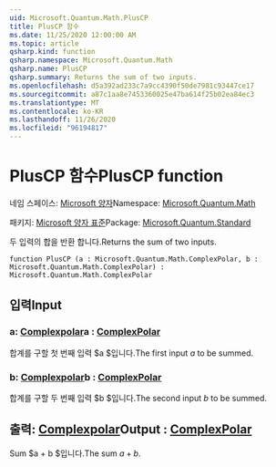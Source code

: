 ```yaml
---
uid: Microsoft.Quantum.Math.PlusCP
title: PlusCP 함수
ms.date: 11/25/2020 12:00:00 AM
ms.topic: article
qsharp.kind: function
qsharp.namespace: Microsoft.Quantum.Math
qsharp.name: PlusCP
qsharp.summary: Returns the sum of two inputs.
ms.openlocfilehash: d5a392ad233c7a9cc4390f50de7981c93447ce17
ms.sourcegitcommit: a87c1aa8e7453360025e47ba614f25b02ea84ec3
ms.translationtype: MT
ms.contentlocale: ko-KR
ms.lasthandoff: 11/26/2020
ms.locfileid: "96194817"
---
```

# <a name="pluscp-function"></a><span data-ttu-id="9485f-102">PlusCP 함수</span><span class="sxs-lookup"><span data-stu-id="9485f-102">PlusCP function</span></span>

<span data-ttu-id="9485f-103">네임 스페이스: [Microsoft 양자](xref:Microsoft.Quantum.Math)</span><span class="sxs-lookup"><span data-stu-id="9485f-103">Namespace: [Microsoft.Quantum.Math](xref:Microsoft.Quantum.Math)</span></span>

<span data-ttu-id="9485f-104">패키지: [Microsoft 양자 표준](https://nuget.org/packages/Microsoft.Quantum.Standard)</span><span class="sxs-lookup"><span data-stu-id="9485f-104">Package: [Microsoft.Quantum.Standard](https://nuget.org/packages/Microsoft.Quantum.Standard)</span></span>


<span data-ttu-id="9485f-105">두 입력의 합을 반환 합니다.</span><span class="sxs-lookup"><span data-stu-id="9485f-105">Returns the sum of two inputs.</span></span>

```qsharp
function PlusCP (a : Microsoft.Quantum.Math.ComplexPolar, b : Microsoft.Quantum.Math.ComplexPolar) : Microsoft.Quantum.Math.ComplexPolar
```


## <a name="input"></a><span data-ttu-id="9485f-106">입력</span><span class="sxs-lookup"><span data-stu-id="9485f-106">Input</span></span>

### <a name="a--complexpolar"></a><span data-ttu-id="9485f-107">a: [Complexpolar](xref:Microsoft.Quantum.Math.ComplexPolar)</span><span class="sxs-lookup"><span data-stu-id="9485f-107">a : [ComplexPolar](xref:Microsoft.Quantum.Math.ComplexPolar)</span></span>

<span data-ttu-id="9485f-108">합계를 구할 첫 번째 입력 $a $입니다.</span><span class="sxs-lookup"><span data-stu-id="9485f-108">The first input $a$ to be summed.</span></span>


### <a name="b--complexpolar"></a><span data-ttu-id="9485f-109">b: [Complexpolar](xref:Microsoft.Quantum.Math.ComplexPolar)</span><span class="sxs-lookup"><span data-stu-id="9485f-109">b : [ComplexPolar](xref:Microsoft.Quantum.Math.ComplexPolar)</span></span>

<span data-ttu-id="9485f-110">합계를 구할 두 번째 입력 $b $입니다.</span><span class="sxs-lookup"><span data-stu-id="9485f-110">The second input $b$ to be summed.</span></span>



## <a name="output--complexpolar"></a><span data-ttu-id="9485f-111">출력: [Complexpolar](xref:Microsoft.Quantum.Math.ComplexPolar)</span><span class="sxs-lookup"><span data-stu-id="9485f-111">Output : [ComplexPolar](xref:Microsoft.Quantum.Math.ComplexPolar)</span></span>

<span data-ttu-id="9485f-112">Sum $a + b $입니다.</span><span class="sxs-lookup"><span data-stu-id="9485f-112">The sum $a + b$.</span></span>